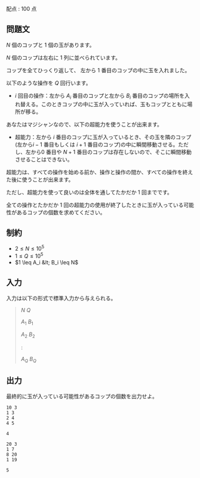 配点 : $100$ 点

## 問題文

$N$ 個のコップと $1$ 個の玉があります。

$N$ 個のコップは左右に $1$ 列に並べられています。

コップを全てひっくり返して、 左から $1$ 番目のコップの中に玉を入れました。

以下のような操作を $Q$ 回行います。

- $i$ 回目の操作：左から $A_i$ 番目のコップと左から $B_i$ 番目のコップの場所を入れ替える。このときコップの中に玉が入っていれば、玉もコップとともに場所が移る。

あなたはマジシャンなので、以下の超能力を使うことが出来ます。

- 超能力：左から $i$ 番目のコップに玉が入っているとき、その玉を隣のコップ(左から$i-1$ 番目もしくは $i+1$ 番目のコップ)の中に瞬間移動させる。ただし、左から$0$ 番目や $N+1$ 番目のコップは存在しないので、そこに瞬間移動させることはできない。

超能力は、すべての操作を始める前か、操作と操作の間か、すべての操作を終えた後に使うことが出来ます。

ただし、超能力を使って良いのは全体を通してたかだか $1$ 回までです。

全ての操作とたかだか $1$ 回の超能力の使用が終了したときに玉が入っている可能性があるコップの個数を求めてください。

## 制約

- $2 \leq N \leq 10^5$
- $1 \leq Q \leq 10^5$
- $1 \leq A_i &lt; B_i \leq N$

## 入力

入力は以下の形式で標準入力から与えられる。

> $N$ $Q$
> 
> $A_1$ $B_1$
> 
> $A_2$ $B_2$
> 
> $:$          
> 
> $A_Q$ $B_Q$

## 出力

最終的に玉が入っている可能性があるコップの個数を出力せよ。

```input1
10 3
1 3
2 4
4 5
```

```output1
4
```

```input2
20 3
1 7
8 20
1 19
```

```output2
5
```